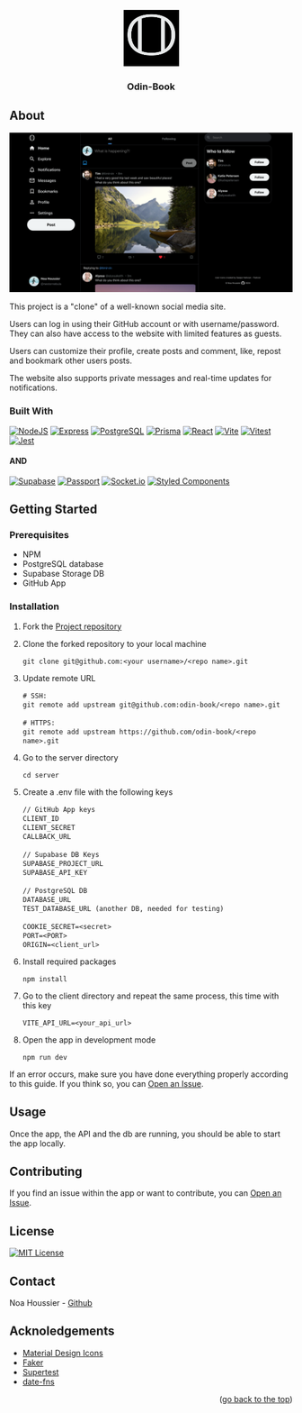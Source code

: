 <a id="top"></a>

<div align="center">
    <a href="https://github.com/NestorNebula/odin-book">
        <img src="./client/public/icons/backgroundicon.svg" alt="Project Logo" width="100" height="100" />
    </a>
    
<h3>Odin-Book</h3>
</div>

## About

![App Screenshot](./client/public/images/odin-book.png)

This project is a "clone" of a well-known social media site.

Users can log in using their GitHub account or with username/password. They can also have access to the website with limited features as guests.

Users can customize their profile, create posts and comment, like, repost and bookmark other users posts.

The website also supports private messages and real-time updates for notifications.

### Built With

[![NodeJS](https://skillicons.dev/icons?i=nodejs&theme=light)](https://nodejs.org/)
[![Express](https://skillicons.dev/icons?i=express&theme=light)](https://expressjs.com/)
[![PostgreSQL](https://skillicons.dev/icons?i=postgresql&theme=light)](https://www.postgresql.org/)
[![Prisma](https://skillicons.dev/icons?i=prisma)](https://www.prisma.io/)
[![React](https://skillicons.dev/icons?i=react&theme=light)](https://react.dev/)
[![Vite](https://skillicons.dev/icons?i=vite&theme=light)](https://vite.dev/)
[![Vitest](https://skillicons.dev/icons?i=vitest&theme=light)](https://vitest.dev/)
[![Jest](https://skillicons.dev/icons?i=jest)](https://jestjs.io/)

#### AND

[![Supabase](https://shields.io/badge/supabase-black?logo=supabase&style=for-the-badge)](https://supabase.com/)
[![Passport](https://img.shields.io/badge/-Passport-34E27A?style=for-the-badge&logo=passport&logoColor=white)](https://www.passportjs.org/)
[![Socket.io](https://img.shields.io/badge/Socket.io-010101?style=for-the-badge&logo=Socket.io&logoColor=white)](https://socket.io/)
[![Styled Components](https://img.shields.io/badge/Styled_Components-DB7093?style=for-the-badge&logo=styled-components&logoColor=white)](https://styled-components.com/)

## Getting Started

### Prerequisites

- NPM
- PostgreSQL database
- Supabase Storage DB
- GitHub App

### Installation

1. Fork the [Project repository](https://github.com/NestorNebula/odin-book)
2. Clone the forked repository to your local machine
   ```
   git clone git@github.com:<your username>/<repo name>.git
   ```
3. Update remote URL

   ```
   # SSH:
   git remote add upstream git@github.com:odin-book/<repo name>.git

   # HTTPS:
   git remote add upstream https://github.com/odin-book/<repo name>.git
   ```

4. Go to the server directory
   ```
   cd server
   ```
5. Create a .env file with the following keys

   ```
   // GitHub App keys
   CLIENT_ID
   CLIENT_SECRET
   CALLBACK_URL

   // Supabase DB Keys
   SUPABASE_PROJECT_URL
   SUPABASE_API_KEY

   // PostgreSQL DB
   DATABASE_URL
   TEST_DATABASE_URL (another DB, needed for testing)

   COOKIE_SECRET=<secret>
   PORT=<PORT>
   ORIGIN=<client_url>
   ```

6. Install required packages
   ```
   npm install
   ```
7. Go to the client directory and repeat the same process, this time with this key
   ```
   VITE_API_URL=<your_api_url>
   ```
8. Open the app in development mode
   ```
   npm run dev
   ```

If an error occurs, make sure you have done everything properly according to this guide. If you think so, you can <a href="https://github.com/NestorNebula/odin-book/issues">Open an Issue</a>.

## Usage

Once the app, the API and the db are running, you should be able to start the app locally.

## Contributing

If you find an issue within the app or want to contribute, you can <a href="https://github.com/NestorNebula/odin-book/issues">Open an Issue</a>.

## License

[![MIT License](https://img.shields.io/badge/License-MIT-darkcyan.svg?style=for-the-badge)](https://github.com/NestorNebula/odin-book/blob/main/LICENSE)

## Contact

Noa Houssier - [Github](https://github.com/NestorNebula)

## Acknoledgements

- [Material Design Icons](https://pictogrammers.com/library/mdi/)
- [Faker](https://fakerjs.dev/)
- [Supertest](https://github.com/ladjs/supertest)
- [date-fns](https://date-fns.org/)

<p align='right'>(<a href='#top'>go back to the top</a>)</p>
